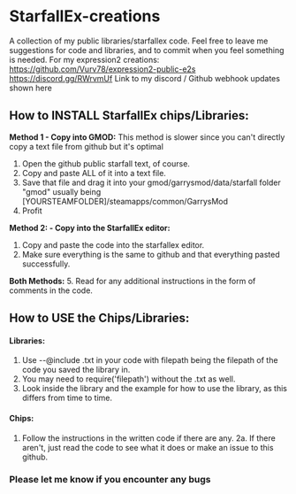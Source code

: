 # StarfallEx-creations
A collection of my public libraries/starfallex code.
Feel free to leave me suggestions for code and libraries, and to commit when you feel something is needed.
For my expression2 creations: https://github.com/Vurv78/expression2-public-e2s
https://discord.gg/RWrvmUf Link to my discord / Github webhook updates shown here

## How to INSTALL StarfallEx chips/Libraries:
__Method 1 - Copy into GMOD:__
  This method is slower since you can't directly copy a text file from github but it's optimal
  1. Open the github public starfall text, of course.
  2. Copy and paste ALL of it into a text file.
  3. Save that file and drag it into your gmod/garrysmod/data/starfall folder
    "gmod" usually being [YOURSTEAMFOLDER]/steamapps/common/GarrysMod
  4. Profit

__Method 2: - Copy into the StarfallEx editor:__
  1. Copy and paste the code into the starfallex editor.
  2. Make sure everything is the same to github and that everything pasted successfully.

__Both Methods:__
5. Read for any additional instructions in the form of comments in the code.
## How to USE the Chips/Libraries:
  #### Libraries:
  1. Use --@include <filepath>.txt in your code with filepath being the filepath of the code you saved the library in.
  2. You may need to require('filepath') without the .txt as well.
  3. Look inside the library and the example for how to use the library, as this differs from time to time.
  #### Chips:
  1. Follow the instructions in the written code if there are any.
  2a. If there aren't, just read the code to see what it does or make an issue to this github.
### Please let me know if you encounter any bugs
